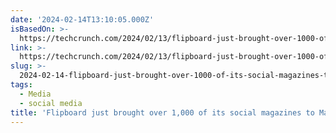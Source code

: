 ```yaml
---
date: '2024-02-14T13:10:05.000Z'
isBasedOn: >-
  https://techcrunch.com/2024/02/13/flipboard-just-brought-over-1000-of-its-social-magazines-to-mastodon-and-the-fediverse/
link: >-
  https://techcrunch.com/2024/02/13/flipboard-just-brought-over-1000-of-its-social-magazines-to-mastodon-and-the-fediverse/
slug: >-
  2024-02-14-flipboard-just-brought-over-1000-of-its-social-magazines-to-mastodon-and-t
tags:
  - Media
  - social media
title: 'Flipboard just brought over 1,000 of its social magazines to Mastodon and t'
---
```



